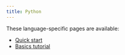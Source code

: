 ```yaml
---
title: Python
---
```


These language-specific pages are available:

- [Quick start](quickstart)
- [Basics tutorial](basics)
